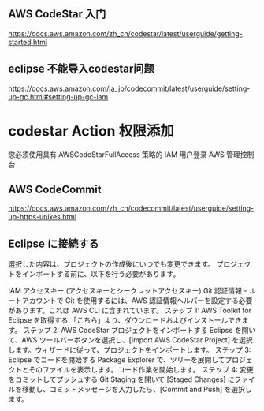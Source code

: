 ## AWS CodeStar 入门
https://docs.aws.amazon.com/zh_cn/codestar/latest/userguide/getting-started.html

## eclipse 不能导入codestar问题
https://docs.aws.amazon.com/ja_jp/codecommit/latest/userguide/setting-up-gc.html#setting-up-gc-iam

# codestar Action 权限添加
您必须使用具有 AWSCodeStarFullAccess 策略的 IAM 用户登录 AWS 管理控制台

##  AWS CodeCommit 
https://docs.aws.amazon.com/zh_cn/codecommit/latest/userguide/setting-up-https-unixes.html

## Eclipse に接続する
選択した内容は、プロジェクトの作成後にいつでも変更できます。
プロジェクトをインポートする前に、以下を行う必要があります。

IAM アクセスキー (アクセスキーとシークレットアクセスキー)
Git 認証情報 - ルートアカウントで Git を使用するには、AWS 認証情報ヘルパーを設定する必要があります。これは AWS CLI に含まれています。
ステップ 1: AWS Toolkit for Eclipse を取得する
「こちら」より、ダウンロードおよびインストールできます。
ステップ 2: AWS CodeStar プロジェクトをインポートする
Eclipse を開いて、AWS ツールバーボタンを選択し、[Import AWS CodeStar Project] を選択します。ウィザードに従って、プロジェクトをインポートします。
ステップ 3: Eclipse でコードを開始する
Package Explorer で、ツリーを展開してプロジェクトとそのファイルを表示します。コード作業を開始します。
ステップ 4: 変更をコミットしてプッシュする
Git Staging を開いて [Staged Changes] にファイルを移動し、コミットメッセージを入力したら、[Commit and Push] を選択します。
